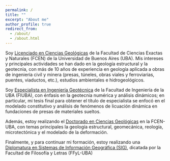 ```yaml
---
permalink: /
title: ""
excerpt: "About me"
author_profile: true
redirect_from: 
  - /about/
  - /about.html
---
```


Soy [Licenciado en Ciencias Geológicas](https://www.gl.fcen.uba.ar/index.php/academico/carrera-de-lic-en-cs-geologicas/) de la Facultad de Ciencias Exactas y Naturales (FCEN) de la Universidad de Buenos Aires (UBA). Mis intereses y principales actividades se han dado en la geología estructural y la geotecnia, con más de 10 años de experiencia en geología aplicada a obras de ingeniería civil y minera (presas, túneles, obras viales y ferroviarias, puentes, viaductos, etc.), estudios ambientales e hidrogeológicos.
  
Soy [Especialista en Ingeniería Geotécnica](https://campusold.fi.uba.ar/course/view.php?id=3350) de la Facultad de Ingeniería de la UBA (FIUBA), con énfasis en la geotecnia numérica y análisis dinámicos; en particular, mi tesis final para obtener el título de especialista se enfocó en el modelado constitutivo y análisis de fenómenos de licuación dinámica en fundaciones de presas de materiales sueltos.

Además, estoy realizando el [Doctorado en Ciencias Geológicas](https://www.gl.fcen.uba.ar/index.php/academico/carrera-de-doctorado-en-cs-geol-gicas/) en la FCEN-UBA, con temas principales la geología estructural, geomecánica, reología, microtectónica y el modelado de la deformación. 

Finalmente, y para continuar mi formación, estoy realizando una [Diplomatura en Sistemas de Información Geográfica (SIG)](http://transferencia.filo.uba.ar/trayectos/diplomatura-de-extensi%C3%B3n-universitaria-en-sistemas-de-informaci%C3%B3n-geogr%C3%A1fica-sig), dicatada por la Facultad de Filosofía y Letras (FFyL-UBA)




